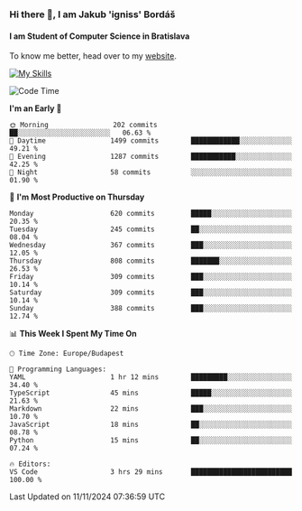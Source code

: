 ### Hi there 👋, I am Jakub 'igniss' Bordáš

#### I am Student of Computer Science in Bratislava
To know me better, head over to my [website](https://bordas.sk).

[![My Skills](https://skillicons.dev/icons?i=js,html,css,figma,svelte,java,kotlin,python,postgresql,typescript,nest,nodejs)](https://bordas.sk)


<!--START_SECTION:waka-->
![Code Time](http://img.shields.io/badge/Code%20Time-1%2C562%20hrs%2038%20mins-blue)

**I'm an Early 🐤** 

```text
🌞 Morning                202 commits         ██░░░░░░░░░░░░░░░░░░░░░░░   06.63 % 
🌆 Daytime                1499 commits        ████████████░░░░░░░░░░░░░   49.21 % 
🌃 Evening                1287 commits        ███████████░░░░░░░░░░░░░░   42.25 % 
🌙 Night                  58 commits          ░░░░░░░░░░░░░░░░░░░░░░░░░   01.90 % 
```
📅 **I'm Most Productive on Thursday** 

```text
Monday                   620 commits         █████░░░░░░░░░░░░░░░░░░░░   20.35 % 
Tuesday                  245 commits         ██░░░░░░░░░░░░░░░░░░░░░░░   08.04 % 
Wednesday                367 commits         ███░░░░░░░░░░░░░░░░░░░░░░   12.05 % 
Thursday                 808 commits         ███████░░░░░░░░░░░░░░░░░░   26.53 % 
Friday                   309 commits         ███░░░░░░░░░░░░░░░░░░░░░░   10.14 % 
Saturday                 309 commits         ███░░░░░░░░░░░░░░░░░░░░░░   10.14 % 
Sunday                   388 commits         ███░░░░░░░░░░░░░░░░░░░░░░   12.74 % 
```


📊 **This Week I Spent My Time On** 

```text
🕑︎ Time Zone: Europe/Budapest

💬 Programming Languages: 
YAML                     1 hr 12 mins        █████████░░░░░░░░░░░░░░░░   34.40 % 
TypeScript               45 mins             █████░░░░░░░░░░░░░░░░░░░░   21.63 % 
Markdown                 22 mins             ███░░░░░░░░░░░░░░░░░░░░░░   10.70 % 
JavaScript               18 mins             ██░░░░░░░░░░░░░░░░░░░░░░░   08.78 % 
Python                   15 mins             ██░░░░░░░░░░░░░░░░░░░░░░░   07.24 % 

🔥 Editors: 
VS Code                  3 hrs 29 mins       █████████████████████████   100.00 % 
```


 Last Updated on 11/11/2024 07:36:59 UTC
<!--END_SECTION:waka-->
